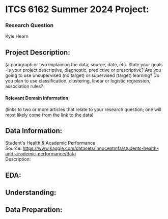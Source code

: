 # ITCS 6162 Summer 2024 Project:
### Research Question
Kyle Hearn
## Project Description:
(a paragraph or two explaining the data, source, date, etc. State your goals -is your project descriptive, diagnostic, predictive or prescriptive?  Are you going to use unsupervised (no target) or supervised (target) learning?  Do you plan to use classification, clustering, linear or logistic regression, association rules?
#### Relevant Domain Information:
(links to two or more articles that relate to your research question; one will most likely come from the link to the data)
## Data Information:
Student's Health & Academic Performance\
Source: https://www.kaggle.com/datasets/innocentmfa/students-health-and-academic-performance/data \
Description:
## EDA:
## Understanding:
## Data Preparation:
